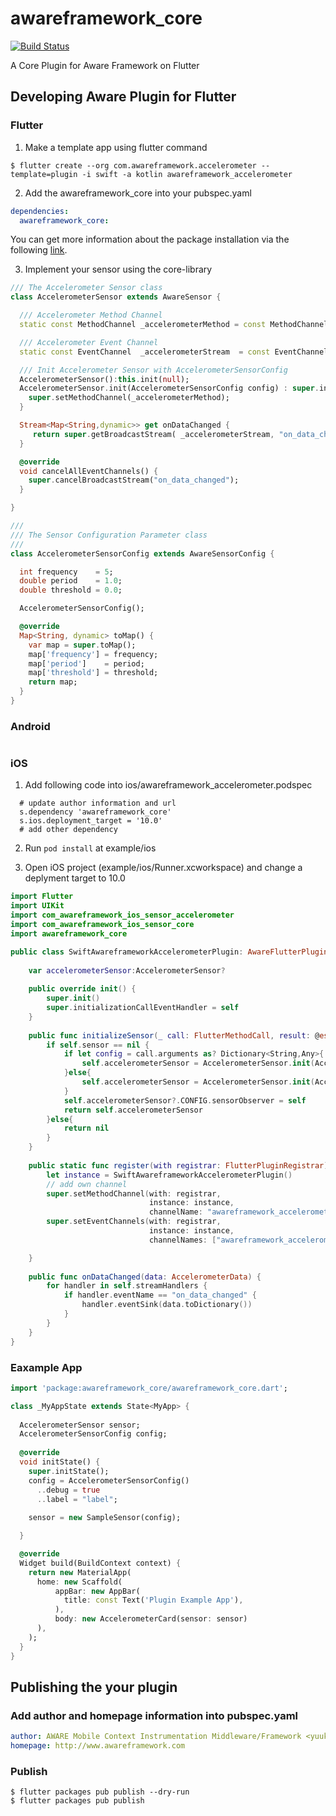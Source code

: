 # awareframework_core

[![Build Status](https://travis-ci.com/awareframework/awareframework_core.svg?branch=master)](https://travis-ci.com/awareframework/awareframework_core)

A Core Plugin for Aware Framework on Flutter

## Developing Aware Plugin for Flutter

### Flutter

1. Make a template app using flutter command
```console
$ flutter create --org com.awareframework.accelerometer --template=plugin -i swift -a kotlin awareframework_accelerometer
```

2. Add the awareframework_core into your pubspec.yaml
```yaml
dependencies:
  awareframework_core:
```
You can get more information about the package installation via the following [link](https://flutter.io/docs/development/packages-and-plugins/using-packages).

3. Implement your sensor using the core-library
```dart
/// The Accelerometer Sensor class
class AccelerometerSensor extends AwareSensor {

  /// Accelerometer Method Channel
  static const MethodChannel _accelerometerMethod = const MethodChannel('awareframework_accelerometer/method');

  /// Accelerometer Event Channel
  static const EventChannel  _accelerometerStream  = const EventChannel('awareframework_accelerometer/event');

  /// Init Accelerometer Sensor with AccelerometerSensorConfig
  AccelerometerSensor():this.init(null);
  AccelerometerSensor.init(AccelerometerSensorConfig config) : super.init(config){
    super.setMethodChannel(_accelerometerMethod);
  }

  Stream<Map<String,dynamic>> get onDataChanged {
     return super.getBroadcastStream( _accelerometerStream, "on_data_changed").map((dynamic event) => Map<String,dynamic>.from(event));
  }

  @override
  void cancelAllEventChannels() {
    super.cancelBroadcastStream("on_data_changed");
  }

}

///
/// The Sensor Configuration Parameter class
///
class AccelerometerSensorConfig extends AwareSensorConfig {

  int frequency    = 5;
  double period    = 1.0;
  double threshold = 0.0;

  AccelerometerSensorConfig();

  @override
  Map<String, dynamic> toMap() {
    var map = super.toMap();
    map['frequency'] = frequency;
    map['period']    = period;
    map['threshold'] = threshold;
    return map;
  }
}

```

### Android
```kotlin

```

### iOS

1. Add following code into ios/awareframework_accelerometer.podspec
```console
  # update author information and url
  s.dependency 'awareframework_core'
  s.ios.deployment_target = '10.0'
  # add other dependency
```
2. Run `pod install` at example/ios  

3. Open iOS project (example/ios/Runner.xcworkspace) and change a deplyment target to 10.0
```swift
import Flutter
import UIKit
import com_awareframework_ios_sensor_accelerometer
import com_awareframework_ios_sensor_core
import awareframework_core

public class SwiftAwareframeworkAccelerometerPlugin: AwareFlutterPluginCore, FlutterPlugin, AwareFlutterPluginSensorInitializationHandler, AccelerometerObserver{
        
    var accelerometerSensor:AccelerometerSensor?
    
    public override init() {
        super.init()
        super.initializationCallEventHandler = self
    }
    
    public func initializeSensor(_ call: FlutterMethodCall, result: @escaping FlutterResult) -> AwareSensor? {
        if self.sensor == nil {
            if let config = call.arguments as? Dictionary<String,Any>{
                self.accelerometerSensor = AccelerometerSensor.init(AccelerometerSensor.Config(config))
            }else{
                self.accelerometerSensor = AccelerometerSensor.init(AccelerometerSensor.Config())
            }
            self.accelerometerSensor?.CONFIG.sensorObserver = self
            return self.accelerometerSensor
        }else{
            return nil
        }
    }
    
    public static func register(with registrar: FlutterPluginRegistrar) {
        let instance = SwiftAwareframeworkAccelerometerPlugin()
        // add own channel
        super.setMethodChannel(with: registrar,
                               instance: instance,
                               channelName: "awareframework_accelerometer/method");
        super.setEventChannels(with: registrar,
                               instance: instance,
                               channelNames: ["awareframework_accelerometer/event"]);

    }
    
    public func onDataChanged(data: AccelerometerData) {
        for handler in self.streamHandlers {
            if handler.eventName == "on_data_changed" {
                handler.eventSink(data.toDictionary())
            }
        }
    }
}

```

### Eaxample App
```dart
import 'package:awareframework_core/awareframework_core.dart';

class _MyAppState extends State<MyApp> {
  
  AccelerometerSensor sensor;
  AccelerometerSensorConfig config;
    
  @override
  void initState() {
    super.initState();
    config = AccelerometerSensorConfig()
      ..debug = true
      ..label = "label";
    
    sensor = new SampleSensor(config);

  }

  @override
  Widget build(BuildContext context) {
    return new MaterialApp(
      home: new Scaffold(
          appBar: new AppBar(
            title: const Text('Plugin Example App'),
          ),
          body: new AccelerometerCard(sensor: sensor)
      ),
    );
  }
}

```

## Publishing the your plugin
### Add author and homepage information into pubspec.yaml
```yaml
author: AWARE Mobile Context Instrumentation Middleware/Framework <yuuki.nishiyama@oulu.fi>
homepage: http://www.awareframework.com
```

### Publish
```console
$ flutter packages pub publish --dry-run
$ flutter packages pub publish
```

